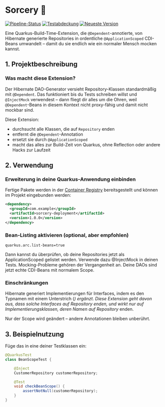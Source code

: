 # Sorcery 🧙

[![Pipeline-Status](http://sources.rohenkohl.dev/entwicklung/java/sorcery/badges/main/pipeline.svg)](http://sources.rohenkohl.dev/entwicklung/java/sorcery/-/commits/main) [![Testabdeckung](http://sources.rohenkohl.dev/entwicklung/java/sorcery/badges/main/coverage.svg)](http://sources.rohenkohl.dev/entwicklung/java/sorcery/-/commits/main) [![Neueste Version](http://sources.rohenkohl.dev/entwicklung/java/sorcery/-/badges/release.svg)](http://sources.rohenkohl.dev/entwicklung/java/sorcery/-/releases)

Eine Quarkus-Build-Time-Extension, die `@Dependent`-annotierte, von Hibernate generierte Repositories in ordentliche `@ApplicationScoped` CDI-Beans umwandelt – damit du sie endlich wie ein normaler Mensch mocken kannst.

## 1. Projektbeschreibung

### Was macht diese Extension?

Der Hibernate DAO-Generator versieht Repository-Klassen standardmäßig mit `@Dependent`. Das funktioniert bis du Tests schreiben willst und `@InjectMock` verwendest – dann fliegt dir alles um die Ohren, weil `@Dependent`-Beans in diesem Kontext nicht proxy-fähig und damit nicht mockbar sind.

Diese Extension:

- durchsucht alle Klassen, die auf `Repository` enden
- entfernt die `@Dependent`-Annotation
- ersetzt sie durch `@ApplicationScoped`
- macht das alles zur Build-Zeit von Quarkus, ohne Reflection oder andere Hacks zur Laufzeit

## 2. Verwendung

### Erweiterung in deine Quarkus-Anwendung einbinden

Fertige Pakete werden in der [Container Registry](https://sources.rohenkohl.dev/entwicklung/java/sorcery/-/packages) bereitsgestellt und können im Projekt eingebunden werden:

```xml
<dependency>
  <groupId>com.example</groupId>
  <artifactId>sorcery-deployment</artifactId>
  <version>1.0.0</version>
</dependency>
```

### Bean-Listing aktivieren (optional, aber empfohlen)

```properties
quarkus.arc.list-beans=true
```

Dann kannst du überprüfen, ob deine Repositories jetzt als ApplicationScoped gelistet werden. Verwende dazu @InjectMock in deinen Tests.
Mocking-Probleme gehören der Vergangenheit an. Deine DAOs sind jetzt echte CDI-Beans mit normalem Scope.

### Einschränkungen

Hibernate generiert Implementierungen für Interfaces, indem es den Typnamen mit einem Unterstrich (_) ergänzt.
Diese Extension geht davon aus, dass solche Interfaces auf Repository enden, und wirkt nur auf Implementierungsklassen, deren Namen auf Repository_ enden.

Nur der Scope wird geändert – andere Annotationen bleiben unberührt.

## 3. Beispielnutzung

Füge das in eine deiner Testklassen ein:

```java
@QuarkusTest
class BeanScopeTest {

    @Inject
    CustomerRepository customerRepository;

    @Test
    void checkBeanScope() {
        assertNotNull(customerRepository);
    }
}
```